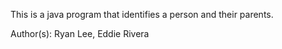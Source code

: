 This is a java program that identifies a person and their parents.

Author(s):
Ryan Lee, Eddie Rivera
